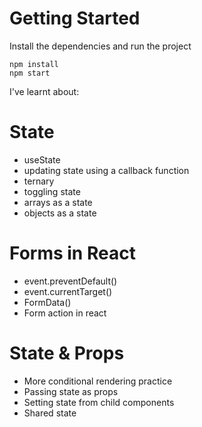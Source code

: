 # Getting Started
Install the dependencies and run the project
```
npm install
npm start
```

I've learnt about:

# State
- useState
- updating state using a callback function
- ternary
- toggling state
- arrays as a state
- objects as a state

# Forms in React
- event.preventDefault()
- event.currentTarget()
- FormData()
- Form action in react

# State & Props
- More conditional rendering practice
- Passing state as props
- Setting state from child components
- Shared state

